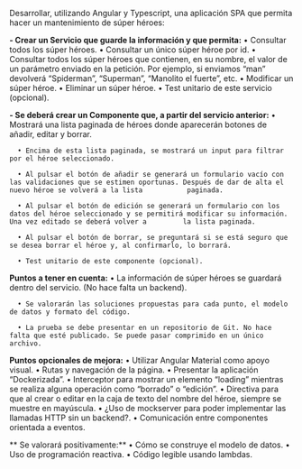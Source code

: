 Desarrollar, utilizando Angular y Typescript, una aplicación SPA que permita hacer un mantenimiento de súper héroes:

  **- Crear un Servicio que guarde la información y que permita:**
      • Consultar todos los súper héroes.
      • Consultar un único súper héroe por id.
      • Consultar todos los súper héroes que contienen, en su nombre, el valor de un parámetro enviado en la petición. Por ejemplo, si enviamos “man” devolverá “Spiderman”,             “Superman”, “Manolito el fuerte”, etc.
      • Modificar un súper héroe.
      • Eliminar un súper héroe.
      • Test unitario de este servicio (opcional).

  **- Se deberá crear un Componente que, a partir del servicio anterior:**
      • Mostrará una lista paginada de héroes donde aparecerán botones de añadir, editar y borrar.

      • Encima de esta lista paginada, se mostrará un input para filtrar por el héroe seleccionado.

      • Al pulsar el botón de añadir se generará un formulario vacío con las validaciones que se estimen oportunas. Después de dar de alta el nuevo héroe se volverá a la lista           paginada.

      • Al pulsar el botón de edición se generará un formulario con los datos del héroe seleccionado y se permitirá modificar su información. Una vez editado se deberá volver a         la lista paginada.

      • Al pulsar el botón de borrar, se preguntará si se está seguro que se desea borrar el héroe y, al confirmarlo, lo borrará.

      • Test unitario de este componente (opcional).

  **Puntos a tener en cuenta:**
      • La información de súper héroes se guardará dentro del servicio. (No hace falta un backend).

      • Se valorarán las soluciones propuestas para cada punto, el modelo de datos y formato del código.

      • La prueba se debe presentar en un repositorio de Git. No hace falta que esté publicado. Se puede pasar comprimido en un único archivo.

  **Puntos opcionales de mejora:**
      • Utilizar Angular Material como apoyo visual.
      • Rutas y navegación de la página.
      • Presentar la aplicación “Dockerizada”.
      • Interceptor para mostrar un elemento “loading” mientras se realiza alguna operación como “borrado” o “edición”.
      • Directiva para que al crear o editar en la caja de texto del nombre del héroe, siempre se muestre en mayúscula.
      • ¿Uso de mockserver para poder implementar las llamadas HTTP sin un backend?.
      • Comunicación entre componentes orientada a eventos.

**  Se valorará positivamente:**
      • Cómo se construye el modelo de datos.
      • Uso de programación reactiva.
      • Código legible usando lambdas.

